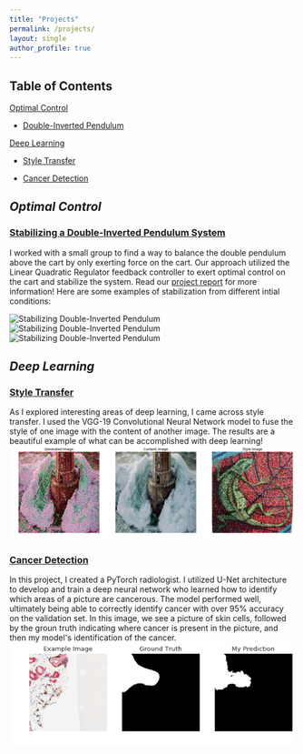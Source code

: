 ```yaml
---
title: "Projects"
permalink: /projects/
layout: single
author_profile: true
---
```


## Table of Contents
[Optimal Control](#optimal-control)

* [Double-Inverted Pendulum](#stabilizing-a-double-inverted-pendulum-system)

[Deep Learning](#deep-learning)

* [Style Transfer](#style-transfer)

* [Cancer Detection](#cancer-detection)

## _Optimal Control_
### <ins>Stabilizing a Double-Inverted Pendulum System</ins>
I worked with a small group to find a way to balance the double pendulum above the
cart by only exerting force on the cart. Our approach utilized the Linear Quadratic Regulator feedback
controller to exert optimal control on the cart and stabilize the system. Read our [project report](https://drewjohnston13.github.io/optimal_control.pdf) for more information! Here are some examples of stabilization from different intial conditions:

![Stabilizing Double-Inverted Pendulum](https://drewjohnston13.github.io/video_2.gif)
![Stabilizing Double-Inverted Pendulum](https://drewjohnston13.github.io/video_3.gif)
![Stabilizing Double-Inverted Pendulum](https://drewjohnston13.github.io/video_4.gif)

## _Deep Learning_
### <ins>Style Transfer</ins>
As I explored interesting areas of deep learning, I came across style transfer. I used the VGG-19 Convolutional Neural Network model to fuse the style of one image with the content of another image. The results are a beautiful example of what can be accomplished with deep learning!
![Style](/assets/images/download-1.png)

### <ins>Cancer Detection</ins>
In this project, I created a PyTorch radiologist. I utilized U-Net architecture to develop and train a deep neural network who learned how to identify which areas of a picture are cancerous. The model performed well, ultimately being able to correctly identify cancer with over 95% accuracy on the validation set. In this image, we see a picture of skin cells, followed by the groun truth indicating where cancer is present in the picture, and then my model's identification of the cancer.
![Cancer](/assets/images/download.png)
